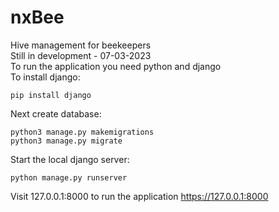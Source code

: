 # nxBee
Hive management for beekeepers
<br>
Still in development - 07-03-2023
<br>
To run the application you need python and django
<br>
To install django:
```
pip install django
```
Next create database:
```
python3 manage.py makemigrations
python3 manage.py migrate
```
Start the local django server:
```
python manage.py runserver
```
Visit 127.0.0.1:8000 to run the application https://127.0.0.1:8000
